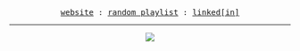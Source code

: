 <!-- ### Hi, I'm [Ronan](https://ronan.world/)  -->
<p align="center">
  <samp>
     <a href="https://ronan.world/">website</a>  
 :
        <a href="https://open.spotify.com/playlist/7kQ7HKcIRpw1j9Tcmvt1Cx">random playlist</a>  :   <a href="https://www.linkedin.com/in/ronanalmeida/">linked[in]</a>

  </samp>
</p>

<hr>

<!-- #### stuff im doing: -->
<ul>
<!-- <li>learning about web3</li> -->
<!-- <li>�🏽&zwj;💻 Projects I'm currently working on: <a href="https://github.com/RonanAlmeida/personal-website-app">personal-website</a> &amp; <a href="https://github.com/RonanAlmeida/ReactProjects">React Projects</a></li> -->
<!-- <li><g-emoji class="g-emoji" alias="gear" fallback-src="https://github.githubassets.com/images/icons/emoji/unicode/2699.png"></g-emoji>Frequent file types used: <code>.py</code>, <code>.js</code>, <code>.c</code>, <code>.html</code>, <code>.css</code>, <code>.csv</code>, <code>.psd</code></li> -->
<!--   <li> maintaining https://coursecentral.ca/ </li> -->
<!--   reach me: <strong><a href="mailto:ronan.almeida@queensu.ca">ronan.almeida@queensu.ca</a></strong></li> -->

</ul>

<p  align="center" > <img src = "https://pa1.aminoapps.com/7729/b32d4faa358a0e8f98f9f82b6bc79f87dda371c4r1-540-289_hq.gif" /> </p>
<!-- 
<details>
  <summary><strong>Github Stats</strong></summary>

<p >
    <p><img src="https://komarev.com/ghpvc/?username=ronanalmeida" alt="Account views" /></p>
  <img src="https://github-readme-stats.vercel.app/api?username=RonanAlmeida&show_icons=true&hide_border=true&icon_color=f5210a&title_color=de4426&hide=prs,issues" alt="Account Stats" />

</p>

</details>
 -->
